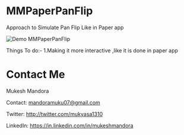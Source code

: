 MMPaperPanFlip
==============

Approach to Simulate Pan Flip Like in Paper app


![Demo MMPaperPanFlip](http://imgur.com/X50YXNI)

Things To do:-
1.Making it more interactive ,like it is done in paper app


Contact Me
==========
Mukesh Mandora

Contact: mandoramuku07@gmail.com

Twitter: http://twitter.com/mukyasa1310

LinkedIn: https://in.linkedin.com/in/mukeshmandora
